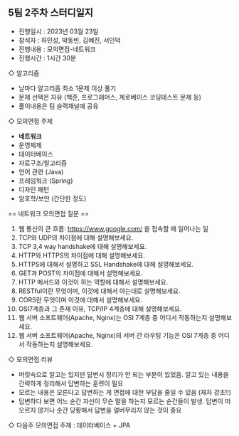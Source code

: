 
## 5팀 2주차 스터디일지

* 진행일시 : 2023년 03월 23일
* 참석자 : 하민성, 박동빈, 김예진, 서인덕
* 진행내용 : 모의면접-네트워크
* 진행시간 : 1시간 30분

◇ 알고리즘
- 날마다 알고리즘 최소 1문제 이상 풀기
- 문제 선택은 자유 (백준, 프로그래머스, 제로베이스 코딩테스트 문제 등)
- 풀이내용은 팀 슬랙채널에 공유

◇ 모의면접 주제
* **네트워크** 
* 운영체제 
* 데이터베이스 
* 자료구조/알고리즘
* 언어 관련 (Java)
* 프레임워크 (Spring)
* 디자인 패턴
* 암호학/보안 (간단한 정도)


== 네트워크 모의면접 질문 ==

1. 웹 통신의 큰 흐름: https://www.google.com/ 을 접속할 때 일어나는 일
2. TCP와 UDP의 차이점에 대해 설명해보세요.
3. TCP 3,4 way handshake에 대해 설명해보세요.
4. HTTP와 HTTPS의 차이점에 대해 설명해보세요.
5. HTTPS에 대해서 설명하고 SSL Handshake에 대해 설명해보세요.
6. GET과 POST의 차이점에 대해서 설명해보세요.
7. HTTP 메서드와 이것이 하는 역할에 대해서 설명해보세요.
8. RESTful이란 무엇이며, 이것에 대해서 아는대로 설명해보세요.
9. CORS란 무엇이며 이것에 대해서 설명해보세요.
10. OSI7계층과 그 존재 이유, TCP/IP 4계층에 대해 설명해보세요.
11. 웹 서버 소프트웨어(Apache, Nginx)는 OSI 7계층 중 어디서 작동하는지 설명해보세요.
12. 웹 서버 소프트웨어(Apache, Nginx)의 서버 간 라우팅 기능은 OSI 7계층 중 어디서 작동하는지 설명해보세요.


◇ 모의면접 리뷰
* 머릿속으로 알고는 있지만 답변시 정리가 안 되는 부분이 있었음. 알고 있는 내용을 간략하게 정리해서 답변하는 훈련이 필요
* 모르는 내용은 모른다고 답변하는 게 면접에 대한 부담을 줄일 수 있음 (재차 강조!!)
* 답변하다 보면 어느 순간 자신이 무슨 말을 하는지 모르는 순간들이 발생. 답변이 떠오르지 않거나 순간 당황해서 답변을 얼버무리지 않는 것이 중요

◇ 다음주 모의면접 주제 : 데이터베이스 + JPA

